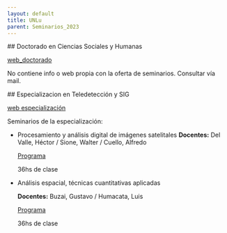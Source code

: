 ```yaml
---
layout: default
title: UNLu
parent: Seminarios_2023
--- 
```


## Doctorado en Ciencias Sociales y Humanas

[web_doctorado](https://www.unlu.edu.ar/carp-docunlu.html)

No contiene info o web propia con la oferta de seminarios. Consultar vía mail. 

## Especializacion en Teledetección y SIG

[web especialización](http://www.espteledeteccionysig.unlu.edu.ar/?q=node/3)

Seminarios de la especialización: 

- Procesamiento y análisis digital de imágenes satelitales
	**Docentes:** Del Valle, Héctor / Sione, Walter / Cuello, Alfredo
	
	[Programa](http://www.espteledeteccionysig.unlu.edu.ar/sites/www.espteledeteccionysig.unlu.edu.ar/files/site/PROGRAMA%20DIGITAL%202010.pdf) 
	
	36hs de clase

- Análisis espacial, técnicas cuantitativas aplicadas

	**Docentes:** Buzai, Gustavo / Humacata, Luis
	
	[Programa](http://www.espteledeteccionysig.unlu.edu.ar/sites/www.espteledeteccionysig.unlu.edu.ar/files/site/ANALISIS%20ESPACIAL%202017-2018.pdf)
	
	36hs de clase
